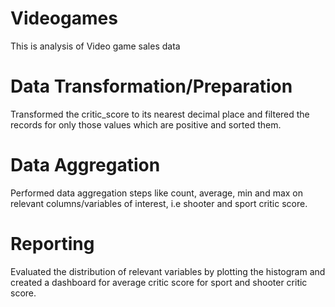 # Videogames
This is analysis of Video game sales data

# Data Transformation/Preparation
Transformed the critic_score to its nearest decimal place and filtered the records for only those values which are positive and sorted them.

# Data Aggregation
Performed data aggregation steps like count, average, min and max on relevant columns/variables of interest, i.e shooter and sport critic score.

# Reporting
Evaluated the distribution of relevant variables by plotting the histogram and created a dashboard for average critic score for sport and shooter critic score.
